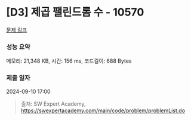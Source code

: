 # [D3] 제곱 팰린드롬 수 - 10570 

[문제 링크](https://swexpertacademy.com/main/code/problem/problemDetail.do?contestProbId=AXO72aaqPrcDFAXS) 

### 성능 요약

메모리: 21,348 KB, 시간: 156 ms, 코드길이: 688 Bytes

### 제출 일자

2024-09-10 17:00



> 출처: SW Expert Academy, https://swexpertacademy.com/main/code/problem/problemList.do